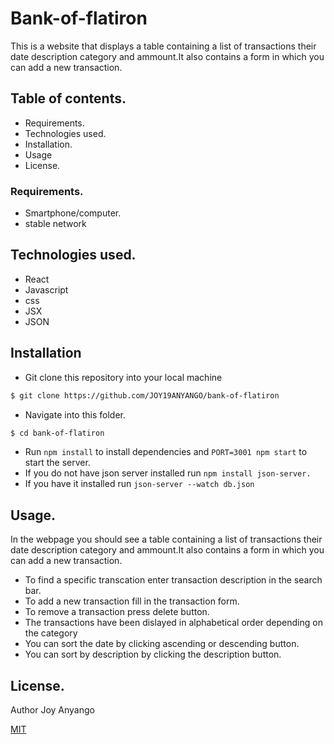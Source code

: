 # Bank-of-flatiron
This is a website that displays a table containing a list of transactions their date description category and ammount.It also contains a form in which you can add a new transaction.

## Table of contents.
* Requirements.
* Technologies used.
* Installation.
* Usage
* License.

### Requirements.
* Smartphone/computer.
* stable network

## Technologies used.
* React
* Javascript
* css
* JSX
* JSON
## Installation
* Git clone this repository into your local machine
```bash
$ git clone https://github.com/JOY19ANYANGO/bank-of-flatiron
```
* Navigate into this folder.
```bash
$ cd bank-of-flatiron
```
* Run `npm install` to install dependencies and `PORT=3001 npm start` to start the server.
* If you do not have json server installed run `npm install json-server.`
* If you have it installed run `json-server --watch db.json`

## Usage.
In the webpage you should see a table containing a list of transactions their date description category and ammount.It also contains a form in which you can add a new transaction.
* To find a specific transcation enter transaction description in the search bar.
* To add a new transaction fill in the transaction form.
* To remove a transaction press delete button.
* The transactions have been dislayed in alphabetical order depending on the category
* You can sort the date by clicking ascending or descending button.
* You can sort by description by clicking the description button.

## License.
Author Joy Anyango

[MIT](https://choosealicense.com/licenses/mit/)
